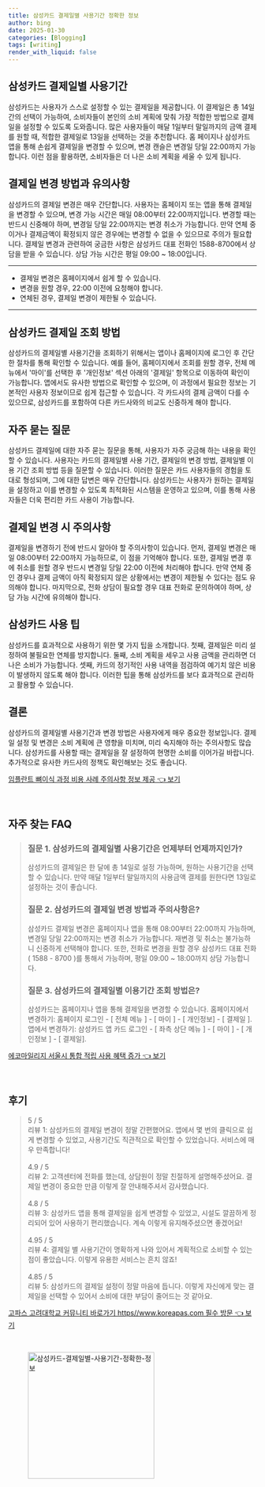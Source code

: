 ```yaml
---
title: 삼성카드 결제일별 사용기간 정확한 정보
author: bing
date: 2025-01-30
categories: [Blogging]
tags: [writing]
render_with_liquid: false
---
```



<h2 id='삼성카드_결제일별_사용기간'>삼성카드 결제일별 사용기간</h2>

<p>삼성카드는 사용자가 스스로 설정할 수 있는 결제일을 제공합니다. 이 결제일은 총 14일간의 선택이 가능하여, 소비자들이 본인의 소비 계획에 맞춰 가장 적합한 방법으로 결제일을 설정할 수 있도록 도와줍니다. 많은 사용자들이 매달 1일부터 말일까지의 금액 결제를 원할 때, 적합한 결제일로 13일을 선택하는 것을 추천합니다. 홈 페이지나 삼성카드 앱을 통해 손쉽게 결제일을 변경할 수 있으며, 변경 캔슬은 변경일 당일 22:00까지 가능합니다. 이런 점을 활용하면, 소비자들은 더 나은 소비 계획을 세울 수 있게 됩니다.</p>

<h2 id='결제일_변경_방법과_유의사항'>결제일 변경 방법과 유의사항</h2>

<p>삼성카드의 결제일 변경은 매우 간단합니다. 사용자는 홈페이지 또는 앱을 통해 결제일을 변경할 수 있으며, 변경 가능 시간은 매일 08:00부터 22:00까지입니다. 변경할 때는 반드시 신중해야 하며, 변경일 당일 22:00까지는 변경 취소가 가능합니다. 만약 연체 중이거나 결제금액이 확정되지 않은 경우에는 변경할 수 없을 수 있으므로 주의가 필요합니다. 결제일 변경과 관련하여 궁금한 사항은 삼성카드 대표 전화인 1588-8700에서 상담을 받을 수 있습니다. 상담 가능 시간은 평일 09:00 ~ 18:00입니다.</p>

<hr />

<ul>
    <li>결제일 변경은 홈페이지에서 쉽게 할 수 있습니다.</li>
    <li>변경을 원할 경우, 22:00 이전에 요청해야 합니다.</li>
    <li>연체된 경우, 결제일 변경이 제한될 수 있습니다.</li>
</ul>

<hr />

<h2 id='삼성카드_결제일_조회_방법'>삼성카드 결제일 조회 방법</h2>

<p>삼성카드의 결제일별 사용기간을 조회하기 위해서는 앱이나 홈페이지에 로그인 후 간단한 절차를 통해 확인할 수 있습니다. 예를 들어, 홈페이지에서 조회를 원할 경우, 전체 메뉴에서 '마이'를 선택한 후 '개인정보' 섹션 아래의 '결제일' 항목으로 이동하여 확인이 가능합니다. 앱에서도 유사한 방법으로 확인할 수 있으며, 이 과정에서 필요한 정보는 기본적인 사용자 정보이므로 쉽게 접근할 수 있습니다. 각 카드사의 결제 금액이 다를 수 있으므로, 삼성카드를 포함하여 다른 카드사와의 비교도 신중하게 해야 합니다.</p>

<h2 id='자주_묻는_질문'>자주 묻는 질문</h2>

<p>삼성카드 결제일에 대한 자주 묻는 질문을 통해, 사용자가 자주 궁금해 하는 내용을 확인할 수 있습니다. 사용자는 카드의 결제일별 사용 기간, 결제일의 변경 방법, 결제일별 이용 기간 조회 방법 등을 질문할 수 있습니다. 이러한 질문은 카드 사용자들의 경험을 토대로 형성되며, 그에 대한 답변은 매우 간단합니다. 삼성카드는 사용자가 원하는 결제일을 설정하고 이를 변경할 수 있도록 최적화된 시스템을 운영하고 있으며, 이를 통해 사용자들은 더욱 편리한 카드 사용이 가능합니다.</p>

<h2 id='결제일_변경_시_주의사항'>결제일 변경 시 주의사항</h2>

<p>결제일을 변경하기 전에 반드시 알아야 할 주의사항이 있습니다. 먼저, 결제일 변경은 매일 08:00부터 22:00까지 가능하므로, 이 점을 기억해야 합니다. 또한, 결제일 변경 후에 취소를 원할 경우 반드시 변경일 당일 22:00 이전에 처리해야 합니다. 만약 연체 중인 경우나 결제 금액이 아직 확정되지 않은 상황에서는 변경이 제한될 수 있다는 점도 유의해야 합니다. 마지막으로, 전화 상담이 필요할 경우 대표 전화로 문의하여야 하며, 상담 가능 시간에 유의해야 합니다.</p>

<h2 id='삼성카드_사용_팁'>삼성카드 사용 팁</h2>

<p>삼성카드를 효과적으로 사용하기 위한 몇 가지 팁을 소개합니다. 첫째, 결제일은 미리 설정하여 불필요한 연체를 방지합니다. 둘째, 소비 계획을 세우고 사용 금액을 관리하면 더 나은 소비가 가능합니다. 셋째, 카드의 정기적인 사용 내역을 점검하여 예기치 않은 비용이 발생하지 않도록 해야 합니다. 이러한 팁을 통해 삼성카드를 보다 효과적으로 관리하고 활용할 수 있습니다.</p>

<h2 id='결론'>결론</h2>

<p>삼성카드의 결제일별 사용기간과 변경 방법은 사용자에게 매우 중요한 정보입니다. 결제일 설정 및 변경은 소비 계획에 큰 영향을 미치며, 미리 숙지해야 하는 주의사항도 많습니다. 삼성카드를 사용할 때는 결제일을 잘 설정하여 현명한 소비를 이어가길 바랍니다. 추가적으로 유사한 카드사의 정책도 확인해보는 것도 좋습니다.</p>


<p><a class="click-button" title="임플란트 뼈이식 과정 비용 사례 주의사항 정보 제공" href="https://blackassets.github.io/posts/%EC%9E%84%ED%94%8C%EB%9E%80%ED%8A%B8-%EB%BC%88%EC%9D%B4%EC%8B%9D-%EA%B3%BC%EC%A0%95-%EB%B9%84%EC%9A%A9-%EC%82%AC%EB%A1%80-%EC%A3%BC%EC%9D%98%EC%82%AC%ED%95%AD-%EC%A0%95%EB%B3%B4-%EC%A0%9C%EA%B3%B5/" rel="dofollow">임플란트 뼈이식 과정 비용 사례 주의사항 정보 제공 👈 보기</a></p><br>
<h2 id='자주_찾는_FAQ'>자주 찾는 FAQ</h2>
<div itemscope="" itemtype="https://schema.org/FAQPage"> 
<blockquote> 
<div itemscope="" itemprop="mainEntity" itemtype="https://schema.org/Question"> 
<h3 itemprop="name">질문 1. 삼성카드의 결제일별 사용기간은 언제부터 언제까지인가?</h3> 
<div itemscope="" itemprop="acceptedAnswer" itemtype="https://schema.org/Answer"> 
<span itemprop="text"> 
<p>삼성카드의 결제일은 한 달에 총 14일로 설정 가능하며, 원하는 사용기간을 선택할 수 있습니다. 만약 매달 1일부터 말일까지의 사용금액 결제를 원한다면 13일로 설정하는 것이 좋습니다.</p> 
</span> 
</div> 
</div> 

<div itemscope="" itemprop="mainEntity" itemtype="https://schema.org/Question"> 
<h3 itemprop="name">질문 2. 삼성카드의 결제일 변경 방법과 주의사항은?</h3> 
<div itemscope="" itemprop="acceptedAnswer" itemtype="https://schema.org/Answer"> 
<span itemprop="text"> 
<p>삼성카드 결제일 변경은 홈페이지나 앱을 통해 08:00부터 22:00까지 가능하며, 변경일 당일 22:00까지는 변경 취소가 가능합니다. 재변경 및 취소는 불가능하니 신중하게 선택해야 합니다. 또한, 전화로 변경을 원할 경우 삼성카드 대표 전화 ( 1588 - 8700 )를 통해서 가능하며, 평일 09:00 ~ 18:00까지 상담 가능합니다.</p> 
</span> 
</div> 
</div> 

<div itemscope="" itemprop="mainEntity" itemtype="https://schema.org/Question"> 
<h3 itemprop="name">질문 3. 삼성카드의 결제일별 이용기간 조회 방법은?</h3> 
<div itemscope="" itemprop="acceptedAnswer" itemtype="https://schema.org/Answer"> 
<span itemprop="text"> 
<p>삼성카드는 홈페이지나 앱을 통해 결제일을 변경할 수 있습니다. 홈페이지에서 변경하기: 홈페이지 로그인 - [ 전체 메뉴 ] - [ 마이 ] - [ 개인정보] - [ 결제일 ]. 앱에서 변경하기: 삼성카드 앱 카드 로그인 - [ 좌측 상단 메뉴 ] - [ 마이 ] - [ 개인정보 ] - [ 결제일].</p> 
</span> 
</div> 
</div> 
</blockquote> 
</div>
<p><a class="click-button" title="에코마일리지 서울시 통합 적립 사용 혜택 증가" href="https://blackassets.github.io/posts/%EC%97%90%EC%BD%94%EB%A7%88%EC%9D%BC%EB%A6%AC%EC%A7%80-%EC%84%9C%EC%9A%B8%EC%8B%9C-%ED%86%B5%ED%95%A9-%EC%A0%81%EB%A6%BD-%EC%82%AC%EC%9A%A9-%ED%98%9C%ED%83%9D-%EC%A6%9D%EA%B0%80/" rel="dofollow">에코마일리지 서울시 통합 적립 사용 혜택 증가 👈 보기</a></p><br>
<h2 id='후기'>후기</h2>
<div itemscope itemtype="https://schema.org/Product">
  <blockquote>
  <div itemprop="review" itemscope itemtype="https://schema.org/Review">
      <div itemprop="reviewRating" itemscope itemtype="https://schema.org/Rating"> <span itemprop="ratingValue">5</span> / <span itemprop="bestRating">5</span> </div>
      <span itemprop="reviewBody">리뷰 1: 삼성카드의 결제일 변경이 정말 간편했어요. 앱에서 몇 번의 클릭으로 쉽게 변경할 수 있었고, 사용기간도 직관적으로 확인할 수 있었습니다. 서비스에 매우 만족합니다!</span>
  </div>
  <br>
  <div itemprop="review" itemscope itemtype="https://schema.org/Review">
      <div itemprop="reviewRating" itemscope itemtype="https://schema.org/Rating"> <span itemprop="ratingValue">4.9</span> / <span itemprop="bestRating">5</span> </div>
      <span itemprop="reviewBody">리뷰 2: 고객센터에 전화를 했는데, 상담원이 정말 친절하게 설명해주셨어요. 결제일 변경이 중요한 만큼 이렇게 잘 안내해주셔서 감사했습니다.</span>
  </div>
  <br>
  <div itemprop="review" itemscope itemtype="https://schema.org/Review">
      <div itemprop="reviewRating" itemscope itemtype="https://schema.org/Rating"> <span itemprop="ratingValue">4.8</span> / <span itemprop="bestRating">5</span> </div>
      <span itemprop="reviewBody">리뷰 3: 삼성카드 앱을 통해 결제일을 쉽게 변경할 수 있었고, 시설도 깔끔하게 정리되어 있어 사용하기 편리했습니다. 계속 이렇게 유지해주셨으면 좋겠어요!</span>
  </div>
  <br>
  <div itemprop="review" itemscope itemtype="https://schema.org/Review">
      <div itemprop="reviewRating" itemscope itemtype="https://schema.org/Rating"> <span itemprop="ratingValue">4.95</span> / <span itemprop="bestRating">5</span> </div>
      <span itemprop="reviewBody">리뷰 4: 결제일 별 사용기간이 명확하게 나와 있어서 계획적으로 소비할 수 있는 점이 좋았습니다. 이렇게 유용한 서비스는 흔치 않죠!</span>
  </div>
  <br>
  <div itemprop="review" itemscope itemtype="https://schema.org/Review">
      <div itemprop="reviewRating" itemscope itemtype="https://schema.org/Rating"> <span itemprop="ratingValue">4.85</span> / <span itemprop="bestRating">5</span> </div>
      <span itemprop="reviewBody">리뷰 5: 삼성카드의 결제일 설정이 정말 마음에 듭니다. 이렇게 자신에게 맞는 결제일을 선택할 수 있어서 소비에 대한 부담이 줄어드는 것 같아요.</span>
  </div>
  </blockquote>
</div>
<p><a class="click-button" title="고파스 고려대학교 커뮤니티 바로가기 https//www.koreapas.com 필수 방문" href="https://blackassets.github.io/posts/%EA%B3%A0%ED%8C%8C%EC%8A%A4-%EA%B3%A0%EB%A0%A4%EB%8C%80%ED%95%99%EA%B5%90-%EC%BB%A4%EB%AE%A4%EB%8B%88%ED%8B%B0-%EB%B0%94%EB%A1%9C%EA%B0%80%EA%B8%B0-httpswww.koreapas.com-%ED%95%84%EC%88%98-%EB%B0%A9%EB%AC%B8/" rel="dofollow">고파스 고려대학교 커뮤니티 바로가기 https//www.koreapas.com 필수 방문 👈 보기</a></p><br>
<figure class="image"><img src="https://blackassets.github.io/assets/img/thumbnail/삼성카드-결제일별-사용기간-정확한-정보.webp" alt="삼성카드-결제일별-사용기간-정확한-정보" width="256" height="256"></figure>